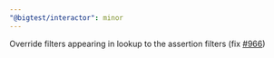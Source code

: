 ```yaml
---
"@bigtest/interactor": minor
---
```


Override filters appearing in lookup to the assertion filters (fix [#966](https://github.com/thefrontside/bigtest/issues/966))
